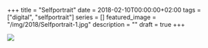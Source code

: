 +++
title =  "Selfportrait"
date = 2018-02-10T00:00:00+02:00
tags = ["digital", "selfportrait"]
series = []
featured_image = "/img/2018/Selfportrait-1.jpg"
description = ""
draft = true
+++

![](/img/2018/Selfportrait-1.jpg)

